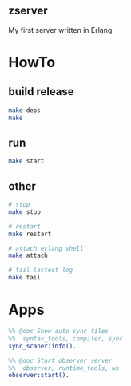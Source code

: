 zserver
--------------------
My first server written in Erlang

# HowTo

## build release

~~~sh
make deps
make
~~~

## run

~~~sh
make start
~~~

## other

~~~sh
# stop
make stop

# restart
make restart

# attach erlang shell
make attach

# tail lastest log
make tail
~~~

# Apps

~~~erlang
%% @doc Show auto sync files
%%  syntax_tools, compiler, sync
sync_scaner:info().

%% @doc Start observer server
%%  observer, runtime_tools, wx
observer:start().
~~~
